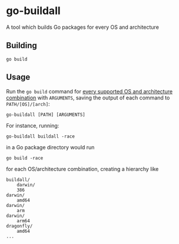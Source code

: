 go-buildall
===========

A tool which builds Go packages for every OS and architecture

Building
--------

    go build

Usage
-----

Run the `go build` command for
[every supported OS and architecture combination](https://golang.org/doc/install/source#environment)
with `ARGUMENTS`, saving the output of each command to `PATH/[OS]/[arch]`:

    go-buildall [PATH] [ARGUMENTS]

For instance, running:

    go-buildall buildall -race

in a Go package directory would run

    go build -race

for each OS/architecture combination, creating a hierarchy like

    buildall/
        darwin/
		386
	darwin/
		amd64
	darwin/
		arm
	darwin/
		arm64
	dragonfly/
		amd64
	...
